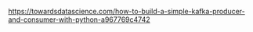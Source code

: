 https://towardsdatascience.com/how-to-build-a-simple-kafka-producer-and-consumer-with-python-a967769c4742